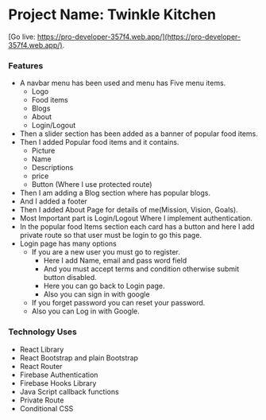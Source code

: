 # Project Name: Twinkle Kitchen
[Go live: https://pro-developer-357f4.web.app/](https://pro-developer-357f4.web.app/).

### Features
* A navbar menu has been used and menu has Five menu items.
    * Logo
    * Food items
    * Blogs
    * About
    * Login/Logout
* Then a slider section has been added as a banner of popular food items.
* Then I added Popular food items and it contains.
    * Picture
    * Name
    * Descriptions
    * price
    * Button (Where I use protected route)
* Then I am adding a Blog section where has popular blogs.
* And I added a footer
* Then I added About Page for details of me(Mission, Vision, Goals).
* Most Important part is Login/Logout Where I implement authentication.
* In the popular food Items section each card has a button and here I add private route so that user must be login to go this page.
* Login page has many options
    * If you are a new user you must go to register.
        * Here I add Name, email and pass word field
        * And you must accept terms and condition otherwise submit button disabled.
        * Here you can go back to Login page.
        * Also you can sign in with google
    * If you forget password you can reset your password.
    * Also you can Log in with Google.


### Technology Uses
* React Library
* React Bootstrap and plain Bootstrap
* React Router
* Firebase Authentication
* Firebase Hooks Library
* Java Script callback functions
* Private Route
* Conditional CSS